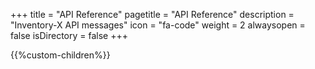 +++
title = "API Reference"
pagetitle = "API Reference"
description = "Inventory-X API messages"
icon = "fa-code" 
weight = 2
alwaysopen = false
isDirectory = false
+++


{{%custom-children%}}